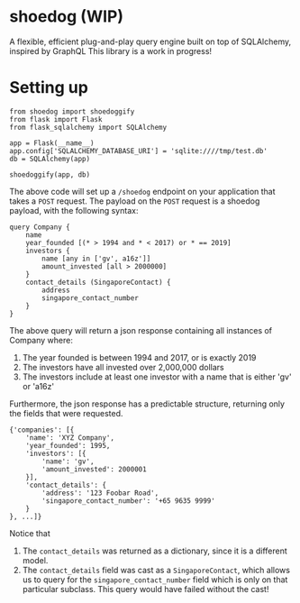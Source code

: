 # shoedog (WIP)
A flexible, efficient plug-and-play query engine built on top of SQLAlchemy, inspired by GraphQL
This library is a work in progress!

# Setting up
```
from shoedog import shoedoggify
from flask import Flask
from flask_sqlalchemy import SQLAlchemy

app = Flask(__name__)
app.config['SQLALCHEMY_DATABASE_URI'] = 'sqlite:////tmp/test.db'
db = SQLAlchemy(app)

shoedoggify(app, db)
```

The above code will set up a `/shoedog` endpoint on your application that takes a `POST` request. The payload on the `POST` request is a shoedog payload, with the following syntax:

```
query Company {
    name
    year_founded [(* > 1994 and * < 2017) or * == 2019]
    investors {
        name [any in ['gv', a16z']]
        amount_invested [all > 2000000]
    }
    contact_details (SingaporeContact) {
        address
        singapore_contact_number
    }
}
```

The above query will return a json response containing all instances of Company where:
1. The year founded is between 1994 and 2017, or is exactly 2019
2. The investors have all invested over 2,000,000 dollars
3. The investors include at least one investor with a name that is either 'gv' or 'a16z'

Furthermore, the json response has a predictable structure, returning only the fields that were requested.

```
{'companies': [{
    'name': 'XYZ Company',
    'year_founded': 1995,
    'investors': [{
        'name': 'gv',
        'amount_invested': 2000001 
    }],
    'contact_details': {
        'address': '123 Foobar Road',
        'singapore_contact_number': '+65 9635 9999'
    }
}, ...]}
```

Notice that
1. The `contact_details` was returned as a dictionary, since it is a different model.
2. The `contact_details` field was cast as a `SingaporeContact`, which allows us to query for the `singapore_contact_number` field which is only on that particular subclass. This query would have failed without the cast!
